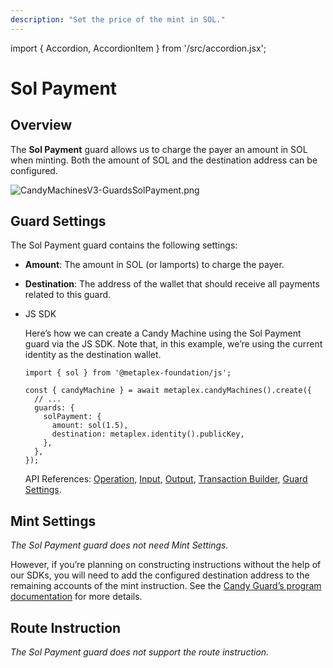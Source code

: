 ```yaml
---
description: "Set the price of the mint in SOL."
---
```


import { Accordion, AccordionItem } from '/src/accordion.jsx';

# Sol Payment

## Overview

The **Sol Payment** guard allows us to charge the payer an amount in SOL when minting. Both the amount of SOL and the destination address can be configured.

![CandyMachinesV3-GuardsSolPayment.png](https://s3-us-west-2.amazonaws.com/secure.notion-static.com/6afd02dd-4f63-4004-93a2-8fd4bc09de06/CandyMachinesV3-GuardsSolPayment.png)

## Guard Settings

The Sol Payment guard contains the following settings:

- **Amount**: The amount in SOL (or lamports) to charge the payer.
- **Destination**: The address of the wallet that should receive all payments related to this guard.

- JS SDK
    
    Here’s how we can create a Candy Machine using the Sol Payment guard via the JS SDK. Note that, in this example, we’re using the current identity as the destination wallet.
    
    ```tsx
    import { sol } from '@metaplex-foundation/js';
    
    const { candyMachine } = await metaplex.candyMachines().create({
      // ...
      guards: {
        solPayment: {
          amount: sol(1.5),
          destination: metaplex.identity().publicKey,
        },
      },
    });
    ```
    
    API References: [Operation](https://metaplex-foundation.github.io/js/classes/js.CandyMachineClient.html#create), [Input](https://metaplex-foundation.github.io/js/types/js.CreateCandyMachineInput.html), [Output](https://metaplex-foundation.github.io/js/types/js.CreateCandyMachineOutput.html), [Transaction Builder](https://metaplex-foundation.github.io/js/classes/js.CandyMachineBuildersClient.html#create), [Guard Settings](https://metaplex-foundation.github.io/js/types/js.SolPaymentGuardSettings.html).
    

## Mint Settings

*The Sol Payment guard does not need Mint Settings.*

However, if you’re planning on constructing instructions without the help of our SDKs, you will need to add the configured destination address to the remaining accounts of the mint instruction. See the [Candy Guard’s program documentation](https://github.com/metaplex-foundation/mpl-candy-guard#solpayment) for more details.

## Route Instruction

*The Sol Payment guard does not support the route instruction.*
